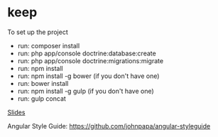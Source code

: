 # keep

To set up the project
- run: composer install
- run: php app/console doctrine:database:create
- run: php app/console doctrine:migrations:migrate
- run: npm install
- run: npm install -g bower (if you don't have one)
- run: bower install
- run: npm install -g gulp (if you don't have one)
- run: gulp concat

[Slides](https://github.com/devs-workshops/keep/blob/master/slides/README.md)

Angular Style Guide: https://github.com/johnpapa/angular-styleguide
